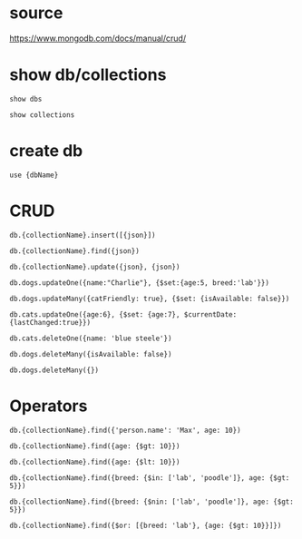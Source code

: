 # source
https://www.mongodb.com/docs/manual/crud/

# show db/collections
`show dbs`

`show collections`

# create db
`use {dbName}`

# CRUD
`db.{collectionName}.insert([{json}])`

`db.{collectionName}.find({json})`

`db.{collectionName}.update({json}, {json})`

`db.dogs.updateOne({name:"Charlie"}, {$set:{age:5, breed:'lab'}})`

`db.dogs.updateMany({catFriendly: true}, {$set: {isAvailable: false}})`

`db.cats.updateOne({age:6}, {$set: {age:7}, $currentDate:{lastChanged:true}})`

`db.cats.deleteOne({name: 'blue steele'})`

`db.dogs.deleteMany({isAvailable: false})`

`db.dogs.deleteMany({})`

# Operators
`db.{collectionName}.find({'person.name': 'Max', age: 10})`

`db.{collectionName}.find({age: {$gt: 10}})`

`db.{collectionName}.find({age: {$lt: 10}})`

`db.{collectionName}.find({breed: {$in: ['lab', 'poodle']}, age: {$gt: 5}})`

`db.{collectionName}.find({breed: {$nin: ['lab', 'poodle']}, age: {$gt: 5}})`

`db.{collectionName}.find({$or: [{breed: 'lab'}, {age: {$gt: 10}}]})`